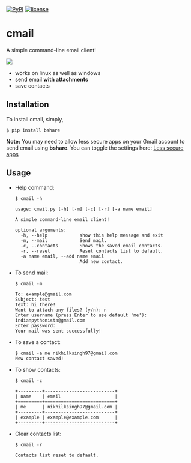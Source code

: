 [![PyPI](https://img.shields.io/badge/PyPi-v1.0.0-f39f37.svg)](https://pypi.python.org/pypi/cmail)
[![license](https://img.shields.io/github/license/mashape/apistatus.svg?maxAge=2592000)](https://github.com/nikhilkumarsingh/cmail/blob/master/LICENSE.txt)

# cmail

A simple command-line email client!

![](https://media.giphy.com/media/d3YH60LyEcJylGuY/giphy.gif)

- works on linux as well as windows
- send email **with attachments**
- save contacts

## Installation

To install cmail, simply,

```
$ pip install bshare
```

**Note:** You may need to allow less secure apps on your Gmail account to send email using **bshare**. You can toggle the settings here: [Less secure apps](https://myaccount.google.com/lesssecureapps)

## Usage

- Help command:

	```
	$ cmail -h

	usage: cmail.py [-h] [-m] [-c] [-r] [-a name email]

	A simple command-line email client!

	optional arguments:
	  -h, --help            show this help message and exit
	  -m, --mail            Send mail.
	  -c, --contacts        Shows the saved email contacts.
	  -r, --reset           Reset contacts list to default.
	  -a name email, --add name email
	                        Add new contact.

	```

- To send mail:

	```
	$ cmail -m

	To: example@gmail.com
	Subject: test
	Text: hi there!
	Want to attach any files? (y/n): n
	Enter username (press Enter to use default 'me'): indianpythonista@gmail.com
	Enter password:  
	Your mail was sent successfully!

	```

- To save a contact:
	
	```
	$ cmail -a me nikhilksingh97@gmail.com
	New contact saved!
	```

- To show contacts:

	```
	$ cmail -c

	+---------+--------------------------+
	| name    | email                    |
	+=========+==========================+
	| me      | nikhilksingh97@gmail.com |
	+---------+--------------------------+
	| example | example@example.com      |
	+---------+--------------------------+

	```

- Clear contacts list:

	```
	$ cmail -r

	Contacts list reset to default.
	```
